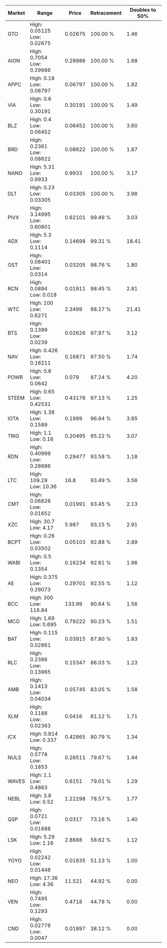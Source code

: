 | Market | Range | Price| Retracement | Doubles to 50% |
| --- | --- | --- | --- | --- |
| GTO | High: 0.05125<br />Low: 0.02675 | 0.02675 | 100.00 % | 1.46 |
| AION | High: 0.7054<br />Low: 0.29986 | 0.29986 | 100.00 % | 1.68 |
| APPC | High: 0.18<br />Low: 0.06797 | 0.06797 | 100.00 % | 1.82 |
| VIA | High: 0.6<br />Low: 0.30191 | 0.30191 | 100.00 % | 1.49 |
| BLZ | High: 0.4<br />Low: 0.06452 | 0.06452 | 100.00 % | 3.60 |
| BRD | High: 0.2361<br />Low: 0.08622 | 0.08622 | 100.00 % | 1.87 |
| NANO | High: 5.31<br />Low: 0.9933 | 0.9933 | 100.00 % | 3.17 |
| DLT | High: 0.23<br />Low: 0.03305 | 0.03305 | 100.00 % | 3.98 |
| PIVX | High: 3.14995<br />Low: 0.60801 | 0.62101 | 99.49 % | 3.03 |
| ADX | High: 5.3<br />Low: 0.1114 | 0.14698 | 99.31 % | 18.41 |
| OST | High: 0.08401<br />Low: 0.0314 | 0.03205 | 98.76 % | 1.80 |
| RCN | High: 0.0894<br />Low: 0.018 | 0.01911 | 98.45 % | 2.81 |
| WTC | High: 100<br />Low: 0.6271 | 2.3499 | 98.27 % | 21.41 |
| BTS | High: 0.1399<br />Low: 0.0239 | 0.02626 | 97.97 % | 3.12 |
| NAV | High: 0.426<br />Low: 0.16211 | 0.16871 | 97.50 % | 1.74 |
| POWR | High: 0.6<br />Low: 0.0642 | 0.079 | 97.24 % | 4.20 |
| STEEM | High: 0.65<br />Low: 0.42531 | 0.43176 | 97.13 % | 1.25 |
| IOTA | High: 1.38<br />Low: 0.1589 | 0.1999 | 96.64 % | 3.85 |
| TRIG | High: 1.1<br />Low: 0.16 | 0.20495 | 95.22 % | 3.07 |
| RDN | High: 0.40999<br />Low: 0.28686 | 0.29477 | 93.58 % | 1.18 |
| LTC | High: 109.29<br />Low: 10.36 | 16.8 | 93.49 % | 3.56 |
| CMT | High: 0.06826<br />Low: 0.01652 | 0.01991 | 93.45 % | 2.13 |
| XZC | High: 30.7<br />Low: 4.17 | 5.987 | 93.15 % | 2.91 |
| BCPT | High: 0.26<br />Low: 0.03502 | 0.05103 | 92.88 % | 2.89 |
| WABI | High: 0.5<br />Low: 0.1354 | 0.16234 | 92.61 % | 1.96 |
| AE | High: 0.375<br />Low: 0.29073 | 0.29701 | 92.55 % | 1.12 |
| BCC | High: 300<br />Low: 116.84 | 133.99 | 90.64 % | 1.56 |
| MCO | High: 1.69<br />Low: 0.695 | 0.79222 | 90.23 % | 1.51 |
| BAT | High: 0.115<br />Low: 0.02861 | 0.03915 | 87.80 % | 1.83 |
| RLC | High: 0.2386<br />Low: 0.13965 | 0.15347 | 86.03 % | 1.23 |
| AMB | High: 0.1413<br />Low: 0.04034 | 0.05745 | 83.05 % | 1.58 |
| XLM | High: 0.1188<br />Low: 0.02363 | 0.0416 | 81.12 % | 1.71 |
| ICX | High: 0.814<br />Low: 0.337 | 0.42865 | 80.79 % | 1.34 |
| NULS | High: 0.5778<br />Low: 0.1853 | 0.26511 | 79.67 % | 1.44 |
| WAVES | High: 1.1<br />Low: 0.4863 | 0.6151 | 79.01 % | 1.29 |
| NEBL | High: 3.8<br />Low: 0.52 | 1.22298 | 78.57 % | 1.77 |
| QSP | High: 0.0721<br />Low: 0.01688 | 0.0317 | 73.16 % | 1.40 |
| LSK | High: 5.29<br />Low: 1.16 | 2.8688 | 58.62 % | 1.12 |
| YOYO | High: 0.02242<br />Low: 0.01446 | 0.01835 | 51.13 % | 1.00 |
| NEO | High: 17.36<br />Low: 4.36 | 11.521 | 44.92 % | 0.00 |
| VEN | High: 0.7495<br />Low: 0.1293 | 0.4718 | 44.78 % | 0.00 |
| CND | High: 0.02776<br />Low: 0.0047 | 0.01897 | 38.12 % | 0.00 |
